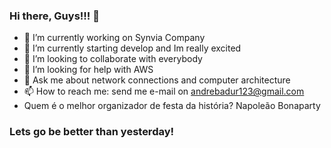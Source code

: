 ### Hi there, Guys!!! 👋

- 🔭 I’m currently working on Synvia Company
- 🌱 I’m currently starting develop and Im really excited 
- 👯 I’m looking to collaborate with everybody 
- 🤔 I’m looking for help with AWS
- 💬 Ask me about network connections and computer architecture
- 📫 How to reach me: send me e-mail on andrebadur123@gmail.com
- Quem é o melhor organizador de festa da história? Napoleão Bonaparty

### Lets go be better than yesterday!
